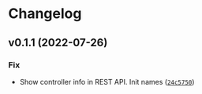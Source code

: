 # Changelog

<!--next-version-placeholder-->

## v0.1.1 (2022-07-26)
### Fix
* Show controller info in REST API. Init names ([`24c5750`](https://github.com/unverbraucht/hanazeder_server/commit/24c5750f98a7a1851fa7eeed6f1deaaff354239e))
